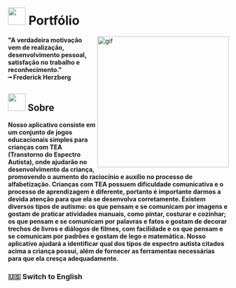 # <img src="https://cdn-icons-png.flaticon.com/512/1752/1752935.png" width="40px;" /> Portfólio

<img src="https://i.pinimg.com/originals/bf/be/bf/bfbebfbec87152e6032cdb24caf8d60e.gif" min-width="300px" max-width="300px" width="300px" align="right" alt="gif">
<p align="left"> 
<strong>"A verdadeira motivação vem de realização, desenvolvimento pessoal, satisfação no trabalho e reconhecimento."<strong><br>
╼ Frederick Herzberg
</p>

## <img src="https://cdn-icons-png.flaticon.com/512/1752/1752919.png" width="40px;" /> Sobre

Nosso aplicativo consiste em um conjunto de jogos educacionais simples para crianças com TEA (Transtorno do Espectro Autista), onde ajudarão no desenvolvimento da criança, promovendo o aumento do raciocínio e auxílio no processo de alfabetização. Crianças com TEA possuem dificuldade comunicativa e o processo de aprendizagem é diferente, portanto é importante darmos a devida atenção para que ela se desenvolva corretamente. Existem diversos tipos de autismo: os que pensam e se comunicam por imagens e gostam de praticar atividades manuais, como pintar, costurar e cozinhar; os que pensam e se comunicam por palavras e fatos e gostam de decorar trechos de livros e diálogos de filmes, com facilidade e os que pensam e se comunicam por padrões e gostam de lego e matemática. Nosso aplicativo ajudará a identificar qual dos tipos de espectro autista citados acima a criança possui, além de fornecer as ferramentas necessárias para que ela cresça adequadamente.


### 🇺🇸 Switch to English </a>
